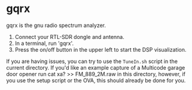 # gqrx  
gqrx is the gnu radio spectrum analyzer.  
  
1. Connect your RTL-SDR dongle and antenna.  
2. In a terminal, run 'gqrx'.  
3. Press the on/off button in the upper left to start the DSP visualization.  

If you are having issues, you can try to use the `TuneIn.sh` script in the current directory.  If you'd like an example capture of a Multicode garage door opener run cat xa? >> FM_889_2M.raw in this directory, however, if you use the setup script or the OVA, this should already be done for you.  
